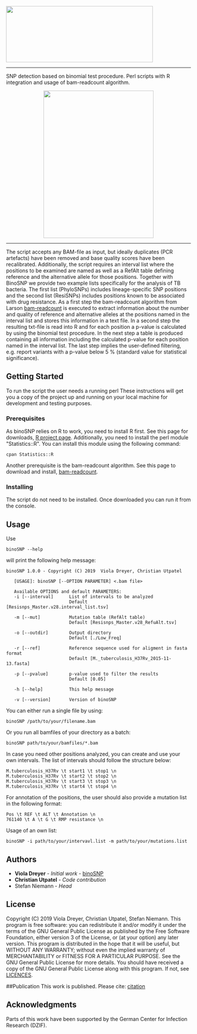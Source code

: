 <img src="https://github.com/ngs-fzb/binoSNP/blob/master/images/binoSNP_logo.png" height="153" width="400">


*****

SNP detection based on binomial test procedure. Perl scripts with R integration and usage of bam-readcount algorithm. 

<p align="center">
 <img src="https://github.com/ngs-fzb/binoSNP/blob/master/images/workflow.png" height="401" width="300">
</p>

*****
 
The script accepts any BAM-file as input, but ideally duplicates (PCR artefacts) have been removed and base quality scores have been recalibrated. Additionally, the script requires an interval list where the positions to be examined are named as well as a RefAlt table defining reference and the alternative allele for those positions. Together with BinoSNP we provide two example lists specifically for the analysis of TB bacteria. The first list (PhyloSNPs) includes lineage-specific SNP positions and the second list (ResiSNPs) includes positions known to be associated with drug resistance. As a first step the bam-readcount algorithm from Larson [bam-readcount](https://github.com/genome/bam-readcount) is executed to extract information about the number and quality of reference and alternative alleles at the positions named in the interval list and stores this information in a text file. In a second step the resulting txt-file is read into R and for each position a p-value is calculated by using the binomial test procedure. In the next step a table is produced containing all information including the calculated p-value for each position named in the interval list. The last step implies the user-defined filtering, e.g. report variants with a p-value below 5 % (standard value for statistical significance).

## Getting Started
To run the script the user needs a running perl 
These instructions will get you a copy of the project up and running on your local machine for development and testing purposes.

### Prerequisites
As binoSNP relies on R to work, you need to install R first. See this page for downloads, [R project page](http://www.r-project.org/). 
Additionally, you need to install the perl module "Statistics::R". You can install this module using the following command:

```
cpan Statistics::R
```
Another prerequisite is the bam-readcount algorithm. See this page to download and install, [bam-readcount](https://github.com/genome/bam-readcount).
### Installing
The script do not need to be installed. Once downloaded you can run it from the console.


## Usage
Use
```
binoSNP --help
```
will print the following help message:
```
binoSNP 1.0.0 - Copyright (C) 2019  Viola Dreyer, Christian Utpatel
   
   [USAGE]: binoSNP [--OPTION PARAMETER] <.bam file>
   
   Available OPTIONS and default PARAMETERS:
   -i [--interval]      List of intervals to be analyzed
                        Default [Resisnps_Master.v28.interval_list.tsv]

   -m [--mut]           Mutation table (RefAlt table)
                        Default [Resisnps_Master.v28_RefuAlt.tsv]

   -o [--outdir]        Output directory
                        Default [./Low_Freq]

   -r [--ref]           Reference sequence used for aligment in fasta format
                        Default [M._tuberculosis_H37Rv_2015-11-13.fasta]

   -p [--pvalue]        p-value used to filter the results
                        Default [0.05]

   -h [--help]          This help message

   -v [--version]       Version of binoSNP
   ```
You can either run a single file by using:
```
binoSNP /path/to/your/filename.bam
```
Or you run all bamfiles of your directory as a batch:
```
binoSNP path/to/your/bamfiles/*.bam
```



In case you need other positions analyzed, you can create and use your own intervals. The list of intervals should follow the structure below:
```
M.tuberculosis_H37Rv \t start1 \t stop1 \n
M.tuberculosis_H37Rv \t start2 \t stop2 \n
M.tuberculosis_H37Rv \t start3 \t stop3 \n
M.tuberculosis_H37Rv \t start4 \t stop4 \n
```
For annotation of the positions, the user should also provide a mutation list in the following format:
```
Pos \t REF \t ALT \t Annotation \n
761140 \t A \t G \t RMP resistance \n
```
Usage of an own list:
```
binoSNP -i path/to/your/intervavl.list -m path/to/your/mutations.list
```



## Authors

* **Viola Dreyer** - *Initial work* - [binoSNP](https://github.com/ngs-fzb/binoSNP)
* **Christian Utpatel** - *Code contribution* 
* Stefan Niemann - *Head*


## License
Copyright (C) 2019 Viola Dreyer, Christian Utpatel, Stefan Niemann. This program is free software: you can redistribute it and/or modify it under the terms of the GNU General Public License as published by the Free Software Foundation, either version 3 of the License, or (at your option) any later version. This program is distributed in the hope that it will be useful, but WITHOUT ANY WARRANTY; without even the implied warranty of MERCHANTABILITY or FITNESS FOR A PARTICULAR PURPOSE. See the GNU General Public License for more details. You should have received a copy of the GNU General Public License along with this program. If not, see [LICENCES](https://www.gnu.org/licenses/gpl-3.0).

##Publication
This work is published. Please cite:
[citation]()

## Acknowledgments

Parts of this work have been supported by the German Center for Infection Research (DZIF).

